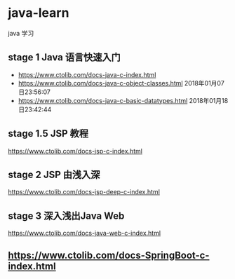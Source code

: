 # java-learn
java 学习
## stage 1  Java 语言快速入门
 - <https://www.ctolib.com/docs-java-c-index.html>
 - <https://www.ctolib.com/docs-java-c-object-classes.html>  2018年01月07日23:56:07
 - <https://www.ctolib.com/docs-java-c-basic-datatypes.html> 2018年01月18日23:42:44

## stage 1.5 JSP 教程
<https://www.ctolib.com/docs-jsp-c-index.html>

## stage 2 JSP 由浅入深
<https://www.ctolib.com/docs-jsp-deep-c-index.html>


## stage 3 深入浅出Java Web
<https://www.ctolib.com/docs-java-web-c-index.html>



## https://www.ctolib.com/docs-SpringBoot-c-index.html
